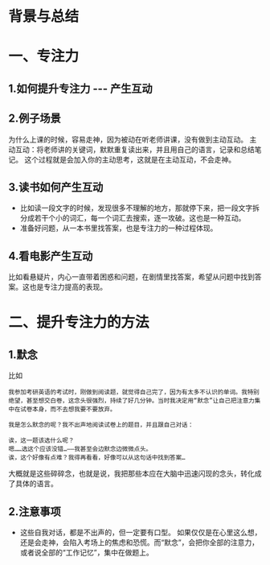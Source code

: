 # 背景与总结

# 一、专注力
## 1.如何提升专注力 --- 产生互动

## 2.例子场景
为什么上课的时候，容易走神，因为被动在听老师讲课，没有做到主动互动。
主动互动：将老师讲的关键词，默默重复读出来，并且用自己的语言，记录和总结笔记。
这个过程就是会加入你的主动思考，这就是在主动互动，不会走神。

## 3.读书如何产生互动
* 比如读一段文字的时候，发现很多不理解的地方，那就停下来，把一段文字拆分成若干个小的词汇，每一个词汇去搜索，逐一攻破。这也是一种互动。
* 准备好问题，从一本书里找答案，也是专注力的一种过程体现。

## 4.看电影产生互动
比如看悬疑片，内心一直带着困惑和问题，在剧情里找答案，希望从问题中找到答案。这也是专注力提高的表现。

# 二、提升专注力的方法
## 1.默念
比如

```
我参加考研英语的考试时，刚做到阅读题，就觉得自己完了，因为有太多不认识的单词。我特别绝望，甚至想交白卷，这念头很强烈，持续了好几分钟。当时我决定用“默念”让自己把注意力集中在试卷本身，而不去想我要不要放弃。

我是怎么默念的呢？我不出声地阅读试卷上的题目，并且跟自己对话：

诶，这一题该选什么呢？
嗯……选这个应该没错…——我甚至会边默念边微微点头。
诶，这个好像有点难？我得再看看，好像可以从这句话中找到答案…

```
大概就是这些碎碎念，也就是说，我把那些本应在大脑中迅速闪现的念头，转化成了具体的语言。
 
## 2.注意事项
* 这些自我对话，都是不出声的，但一定要有口型。
如果仅仅是在心里这么想，还是会走神，会陷入考场上的焦虑和恐慌。而“默念”，会把你全部的注意力，或者说全部的“工作记忆”，集中在做题上。
